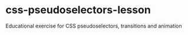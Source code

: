 # css-pseudoselectors-lesson
Educational exercise for CSS pseudoselectors, transitions and animation
